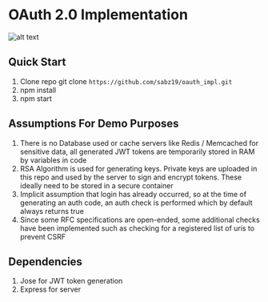 # OAuth 2.0 Implementation
![alt text](https://miro.medium.com/v2/resize:fit:494/1*St3fqJKbsSZD_eAhE5HtAw.png)

## Quick Start
1. Clone repo git clone `https://github.com/sabz19/oauth_impl.git`
2. npm install
3. npm start


## Assumptions For Demo Purposes

1. There is no Database used or cache servers like Redis / Memcached for sensitive data, all generated JWT tokens are temporarily stored in RAM by variables in code
2. RSA Algorithm is used for generating keys. Private keys are uploaded in this repo and used by the server to sign and encrypt tokens. These ideally need to be stored in a secure container
3. Implicit assumption that login has already occurred, so at the time of generating an auth code, an auth check is performed which by default always returns true
4. Since some RFC specifications are open-ended, some additional checks have been implemented such as checking for a registered list of uris to prevent CSRF


## Dependencies
1. Jose for JWT token generation
2. Express for server
